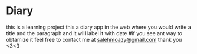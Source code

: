 # Diary
this is a learning project this a diary app in the web where you would write a title and the paragraph and it will label it with date 
#if you see ant way to obtamize it feel free to contact me at 
salehmoazy@gmail.com 
thank you <3<3
